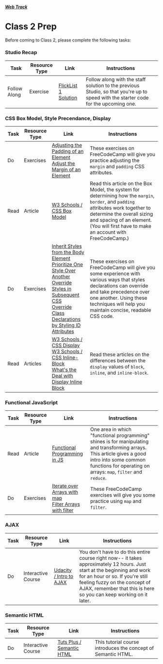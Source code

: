 ##### [Web Track](../..)

# Class 2 Prep 

Before coming to Class 2, please complete the following tasks:

### Studio Recap
Task | Resource Type | Link | Instructions
-----|---------------|------|-------------
Follow Along | Exercise | <a href="../studios/flicklist-1/staff-solution" target="_blank">FlickList 1 Solution</a> | Follow along with the staff solution to the previous Studio, so that you're up to speed with the starter code for the upcoming one.

### CSS Box Model, Style Precendance, Display
Task | Resource Type | Link | Instructions
-----|---------------|------|-------------
Do | Exercises | <a href="https://www.freecodecamp.com/challenges/adjusting-the-padding-of-an-element" target="_blank">Adjusting the Padding of an Element</a> <br/> <a href="https://www.freecodecamp.com/challenges/adjust-the-margin-of-an-element" target="_blank">Adjust the Margin of an Element</a> | These exercises on FreeCodeCamp will give you practice adjusting the `margin` and `padding` CSS attributes.
Read | Article | <a href="http://www.w3schools.com/css/css_boxmodel.asp" target="_blank"> W3 Schools / CSS Box Model </a> | Read this article on the Box Model, the system for determining how the `margin`, `border`, and `padding` attributes work together to determine the overall sizing and spacing of an element. (You will first have to make an account with FreeCodeCamp.)
Do | Exercises | <a href="https://www.freecodecamp.com/challenges/inherit-styles-from-the-body-element" target="_blank">Inherit Styles from the Body Element</a> <br/> <a href="https://www.freecodecamp.com/challenges/prioritize-one-style-over-another" target="_blank">Prioritize One Style Over Another</a> <br/> <a href="https://www.freecodecamp.com/challenges/override-styles-in-subsequent-css"  target="_blank">Override Styles in Subsequent CSS</a> </br> <a href="https://www.freecodecamp.com/challenges/override-class-declarations-by-styling-id-attributes" target="_blank">Override Class Declarations by Styling ID Attributes</a> | These exercises on FreeCodeCamp will give you some experience with various ways that styles declarations can override and take precedence over one another. Using these techniques will help you maintain concise, readable CSS code.
Read | Articles | <a href="http://www.w3schools.com/css/css_inline-block.asp" target="_blank">W3 Schools / CSS Display</a> <br/> <a href="http://www.w3schools.com/css/css_inline-block.asp" target="_blank">W3 Schools / CSS Inline-Block</a> <br/> <a href="https://designshack.net/articles/css/whats-the-deal-with-display-inline-block/" target="_blank"> What's the Deal with Display Inline Block</a> | Read these articles on the differences between the `display` values of `block`, `inline`, and `inline-block`.
 
### Functional JavaScript
Task | Resource Type | Link | Instructions
-----|---------------|------|-------------
Read | Article | <a href="http://cryto.net/~joepie91/blog/2015/05/04/functional-programming-in-javascript-map-filter-reduce/" target="_blank">Functional Programming in JS</a> | One area in which "functional programming" shines is for manipulating and transforming arrays. This article gives a good intro into some common functions for operating on arrays: `map`, `filter` and `reduce`. 
Do | Exercises | <a href="https://www.freecodecamp.com/challenges/iterate-over-arrays-with-map" target="_blank">Iterate over Arrays with map</a> <br/> <a href="https://www.freecodecamp.com/challenges/filter-arrays-with-filter" target="_blank">Filter Arrays with filter</a> | These FreeCodeCamp exercises will give you some practice using `map` and `filter`.

### AJAX
Task | Resource Type | Link | Instructions
-----|---------------|------|-------------
Do | Interactive Course | <a href="https://classroom.udacity.com/courses/ud110/" target="_blank">Udacity / Intro to AJAX</a> | You don't have to do this entire course right now-- it takes approximately 12 hours. Just start at the beginning and work for an hour or so. If you're still feeling fuzzy on the concept of AJAX, remember that this is here so you can keep working on it later.

### Semantic HTML
Task | Resource Type | Link | Instructions
-----|---------------|------|-------------
Do | Interactive Course | <a href="http://webdesign.tutsplus.com/courses/semantic-html-how-to-structure-web-pages" target="_blank">Tuts Plus / Semantic HTML</a> | This tutorial course introduces the concept of Semantic HTML.

